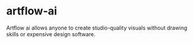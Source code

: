 # artflow-ai
Artflow ai allows anyone to create studio-quality visuals without drawing skills or expensive design software.
